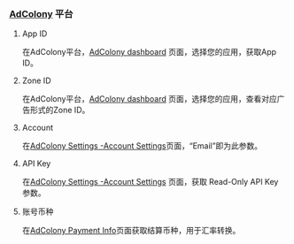###     [AdColony](https://clients.adcolony.com/) 平台
1.  App ID
     
     在AdColony平台，[AdColony dashboard](https://clients.adcolony.com/apps) 页面，选择您的应用，获取App ID。

2.  Zone ID

     在AdColony平台，[AdColony dashboard](https://dash.applovin.com/zones) 页面，选择您的应用，查看对应广告形式的Zone ID。

3. Account 

    在[AdColony Settings -Account Settings](https://clients.adcolony.com/users/edit)页面，“Email”即为此参数。

4. API Key
 
    在[AdColony Settings -Account Settings](https://clients.adcolony.com/users/edit) 页面，获取 Read-Only  API Key 参数。

5. 账号币种

    在[AdColony Payment Info](https://clients.adcolony.com/payment_info/80021)页面获取结算币种，用于汇率转换。